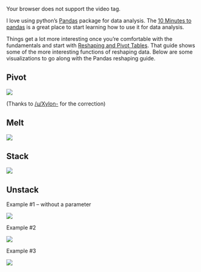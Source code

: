  Your browser does not support the video tag.

I love using python’s [Pandas](https://pandas.pydata.org/) package for data analysis. The [10 Minutes to pandas](https://pandas.pydata.org/pandas-docs/stable/10min.html) is a great place to start learning how to use it for data analysis.

Things get a lot more interesting once you’re comfortable with the fundamentals and start with [Reshaping and Pivot Tables](https://pandas.pydata.org/pandas-docs/stable/reshaping.html). That guide shows some of the more interesting functions of reshaping data. Below are some visualizations to go along with the Pandas reshaping guide.

## Pivot

![](https://jalammar.github.io/images/pandas_pivot.png)

(Thanks to [/u/Xylon-](https://www.reddit.com/user/Xylon-) for the correction)

## Melt

![](https://jalammar.github.io/images/pandas_melt.png)

## Stack

![](https://jalammar.github.io/images/pandas_stack.png)

## Unstack

Example #1 – without a parameter

![](https://jalammar.github.io/images/pandas_unstack.png)

Example #2

![](https://jalammar.github.io/images/pandas_unstack_1.png)

Example #3

![](https://jalammar.github.io/images/pandas_unstack_0.png)